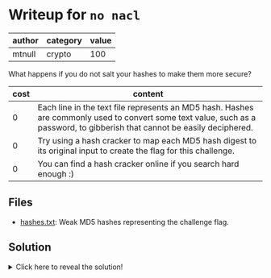 # Writeup for `no nacl`

| author | category | value |
|--------|----------|-------|
| mtnull |  crypto  |  100  |

What happens if you do not salt your hashes to make them more secure?

| cost |                                                                                  content                                                                                   |
|------|----------------------------------------------------------------------------------------------------------------------------------------------------------------------------|
|  0   | Each line in the text file represents an MD5 hash. Hashes are commonly used to convert some text value, such as a password, to gibberish that cannot be easily deciphered. |
|  0   | Try using a hash cracker to map each MD5 hash digest to its original input to create the flag for this challenge.                                                          |
|  0   | You can find a hash cracker online if you search hard enough :)                                                                                                            |

## Files

- [hashes.txt](hashes.txt): Weak MD5 hashes representing the challenge flag.

## Solution

<details>
<summary>Click here to reveal the solution!</summary>

### The Big Idea

Cracking weak password hashes.

### Walkthrough

1. Open `hashes.txt` in a text editor.
2. Paste all the hashes into [CrackStation](https://crackstation.net), a password cracking site.
3. Click "Crack Hashes" to return the flag for this challenge.

### Flag(s)

- `OWEEK{n0_5a1t_n0_f4n}`

</details>
